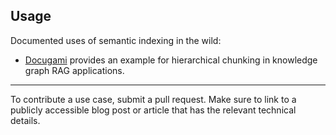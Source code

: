 ## Usage

Documented uses of semantic indexing in the wild:
* [Docugami](https://www.docugami.com/blog/kg-rag-business) provides an example for hierarchical chunking in knowledge graph RAG applications.

-------
To contribute a use case, submit a pull request. Make sure to link to a publicly accessible blog post or article that has the relevant technical details.

